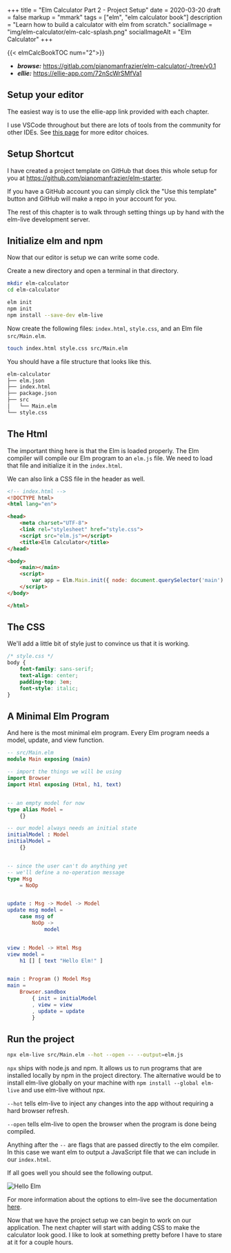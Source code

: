 +++
title = "Elm Calculator Part 2 - Project Setup"
date = 2020-03-20
draft = false
markup = "mmark"
tags = ["elm", "elm calculator book"]
description = "Learn how to build a calculator with elm from scratch."
socialImage = "img/elm-calculator/elm-calc-splash.png"
socialImageAlt = "Elm Calculator"
+++

{{< elmCalcBookTOC num="2">}}

- ***browse:*** <https://gitlab.com/pianomanfrazier/elm-calculator/-/tree/v0.1>
- ***ellie:*** <https://ellie-app.com/72nScWrSMfVa1>

## Setup your editor

The easiest way is to use the ellie-app link provided with each chapter.

I use VSCode throughout but there are lots of tools from the community for other IDEs. See [this page](https://github.com/elm/editor-plugins) for more editor choices.

## Setup Shortcut

I have created a project template on GitHub that does this whole setup for you at <https://github.com/pianomanfrazier/elm-starter>.

If you have a GitHub account you can simply click the "Use this template" button and GitHub will make a repo in your account for you.

The rest of this chapter is to walk through setting things up by hand with the elm-live development server.

## Initialize elm and npm

Now that our editor is setup we can write some code.

Create a new directory and open a terminal in that directory.

```bash
mkdir elm-calculator
cd elm-calculator

elm init
npm init
npm install --save-dev elm-live
```

Now create the following files: `index.html`, `style.css`, and an Elm file `src/Main.elm`.

```bash
touch index.html style.css src/Main.elm
```

You should have a file structure that looks like this.

```txt
elm-calculator
├── elm.json
├── index.html
├── package.json
├── src
│   └── Main.elm
└── style.css
```

## The Html

The important thing here is that the Elm is loaded properly. The Elm compiler will compile our Elm program to an `elm.js` file. We need to load that file and initialize it in the `index.html`.

We can also link a CSS file in the header as well.

```html
<!-- index.html -->
<!DOCTYPE html>
<html lang="en">

<head>
    <meta charset="UTF-8">
    <link rel="stylesheet" href="style.css">
    <script src="elm.js"></script>
    <title>Elm Calculator</title>
</head>

<body>
    <main></main>
    <script>
        var app = Elm.Main.init({ node: document.querySelector('main') })
    </script>
</body>

</html>
```

## The CSS

We'll add a little bit of style just to convince us that it is working.

```css
/* style.css */
body {
    font-family: sans-serif;
    text-align: center;
    padding-top: 3em;
    font-style: italic;
}
```

## A Minimal Elm Program

And here is the most minimal elm program. Every Elm program needs a model, update, and view function.

```elm
-- src/Main.elm
module Main exposing (main)

-- import the things we will be using
import Browser
import Html exposing (Html, h1, text)


-- an empty model for now
type alias Model =
    {}

-- our model always needs an initial state
initialModel : Model
initialModel =
    {}


-- since the user can't do anything yet
-- we'll define a no-operation message
type Msg
    = NoOp


update : Msg -> Model -> Model
update msg model =
    case msg of
        NoOp ->
            model


view : Model -> Html Msg
view model =
    h1 [] [ text "Hello Elm!" ]


main : Program () Model Msg
main =
    Browser.sandbox
        { init = initialModel
        , view = view
        , update = update
        }
```

## Run the project

```bash
npx elm-live src/Main.elm --hot --open -- --output=elm.js
```

`npx` ships with node.js and npm. It allows us to run programs that are installed locally by npm in the project directory. The alternative would be to install elm-live globally on your machine with `npm install --global elm-live` and use elm-live without npx.

`--hot` tells elm-live to inject any changes into the app without requiring a hard browser refresh.

`--open` tells elm-live to open the browser when the program is done being compiled.

Anything after the `--` are flags that are passed directly to the elm compiler. In this case we want elm to output a JavaScript file that we can include in our `index.html`.

If all goes well you should see the following output.

![Hello Elm](/img/elm-calculator/hello-elm-screen-shot.png)

For more information about the options to elm-live see the documentation [here](https://www.elm-live.com/).

Now that we have the project setup we can begin to work on our application. The next chapter will start with adding CSS to make the calculator look good. I like to look at something pretty before I have to stare at it for a couple hours.
